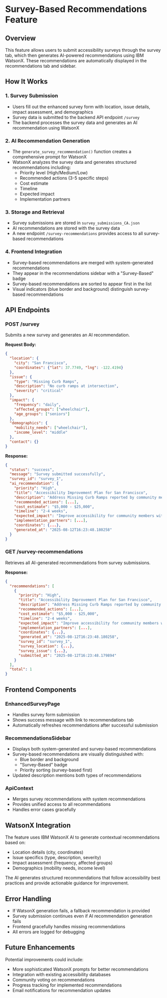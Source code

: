 # Survey-Based Recommendations Feature

## Overview

This feature allows users to submit accessibility surveys through the survey tab, which then generates AI-powered recommendations using IBM WatsonX. These recommendations are automatically displayed in the recommendations tab and sidebar.

## How It Works

### 1. Survey Submission
- Users fill out the enhanced survey form with location, issue details, impact assessment, and demographics
- Survey data is submitted to the backend API endpoint `/survey`
- The backend processes the survey data and generates an AI recommendation using WatsonX

### 2. AI Recommendation Generation
- The `generate_survey_recommendation()` function creates a comprehensive prompt for WatsonX
- WatsonX analyzes the survey data and generates structured recommendations including:
  - Priority level (High/Medium/Low)
  - Recommended actions (3-5 specific steps)
  - Cost estimate
  - Timeline
  - Expected impact
  - Implementation partners

### 3. Storage and Retrieval
- Survey submissions are stored in `survey_submissions_CA.json`
- AI recommendations are stored with the survey data
- A new endpoint `/survey-recommendations` provides access to all survey-based recommendations

### 4. Frontend Integration
- Survey-based recommendations are merged with system-generated recommendations
- They appear in the recommendations sidebar with a "Survey-Based" badge
- Survey-based recommendations are sorted to appear first in the list
- Visual indicators (blue border and background) distinguish survey-based recommendations

## API Endpoints

### POST /survey
Submits a new survey and generates an AI recommendation.

**Request Body:**
```json
{
  "location": {
    "city": "San Francisco",
    "coordinates": {"lat": 37.7749, "lng": -122.4194}
  },
  "issue": {
    "type": "Missing Curb Ramps",
    "description": "No curb ramps at intersection",
    "severity": "critical"
  },
  "impact": {
    "frequency": "daily",
    "affected_groups": ["wheelchair"],
    "age_groups": ["seniors"]
  },
  "demographics": {
    "mobility_needs": ["wheelchair"],
    "income_level": "middle"
  },
  "contact": {}
}
```

**Response:**
```json
{
  "status": "success",
  "message": "Survey submitted successfully",
  "survey_id": "survey_1",
  "ai_recommendation": {
    "priority": "High",
    "title": "Accessibility Improvement Plan for San Francisco",
    "description": "Address Missing Curb Ramps reported by community member",
    "recommended_actions": [...],
    "cost_estimate": "$5,000 - $25,000",
    "timeline": "2-4 weeks",
    "expected_impact": "Improve accessibility for community members with mobility needs",
    "implementation_partners": [...],
    "coordinates": {...},
    "generated_at": "2025-08-12T16:23:48.180258"
  }
}
```

### GET /survey-recommendations
Retrieves all AI-generated recommendations from survey submissions.

**Response:**
```json
{
  "recommendations": [
    {
      "priority": "High",
      "title": "Accessibility Improvement Plan for San Francisco",
      "description": "Address Missing Curb Ramps reported by community member",
      "recommended_actions": [...],
      "cost_estimate": "$5,000 - $25,000",
      "timeline": "2-4 weeks",
      "expected_impact": "Improve accessibility for community members with mobility needs",
      "implementation_partners": [...],
      "coordinates": {...},
      "generated_at": "2025-08-12T16:23:48.180258",
      "survey_id": "survey_1",
      "survey_location": {...},
      "survey_issue": {...},
      "submitted_at": "2025-08-12T16:23:48.179894"
    }
  ],
  "total": 1
}
```

## Frontend Components

### EnhancedSurveyPage
- Handles survey form submission
- Shows success message with link to recommendations tab
- Automatically refreshes recommendations after successful submission

### RecommendationsSidebar
- Displays both system-generated and survey-based recommendations
- Survey-based recommendations are visually distinguished with:
  - Blue border and background
  - "Survey-Based" badge
  - Priority sorting (survey-based first)
- Updated description mentions both types of recommendations

### ApiContext
- Merges survey recommendations with system recommendations
- Provides unified access to all recommendations
- Handles error cases gracefully

## WatsonX Integration

The feature uses IBM WatsonX AI to generate contextual recommendations based on:
- Location details (city, coordinates)
- Issue specifics (type, description, severity)
- Impact assessment (frequency, affected groups)
- Demographics (mobility needs, income level)

The AI generates structured recommendations that follow accessibility best practices and provide actionable guidance for improvement.

## Error Handling

- If WatsonX generation fails, a fallback recommendation is provided
- Survey submission continues even if AI recommendation generation fails
- Frontend gracefully handles missing recommendations
- All errors are logged for debugging

## Future Enhancements

Potential improvements could include:
- More sophisticated WatsonX prompts for better recommendations
- Integration with existing accessibility databases
- Community voting on recommendations
- Progress tracking for implemented recommendations
- Email notifications for recommendation updates
